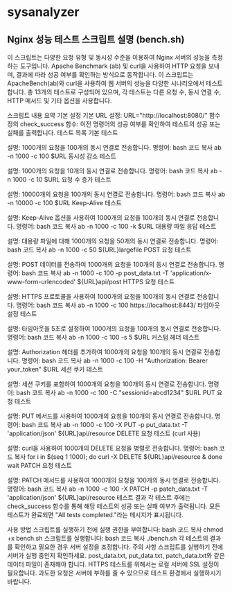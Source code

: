 # sysanalyzer


## Nginx 성능 테스트 스크립트 설명 (bench.sh)
이 스크립트는 다양한 요청 유형 및 동시성 수준을 이용하여 Nginx 서버의 성능을 측정하는 도구입니다. Apache Benchmark (ab) 및 curl을 사용하여 HTTP 요청을 보내며, 결과에 따라 성공 여부를 확인하는 방식으로 동작합니다.
이 스크립트는 ApacheBench(ab)와 curl을 사용하여 웹 서버의 성능을 다양한 시나리오에서 테스트합니다. 총 13개의 테스트로 구성되어 있으며, 각 테스트는 다른 요청 수, 동시 연결 수, HTTP 메서드 및 기타 옵션을 사용합니다.

스크립트 내용 요약
기본 설정
기본 URL 설정: URL="http://localhost:8080/"
함수 정의
check_success 함수: 이전 명령어의 성공 여부를 확인하여 테스트의 성공 또는 실패를 출력합니다.
테스트 목록
기본 테스트

설명: 1000개의 요청을 100개의 동시 연결로 전송합니다.
명령어:
bash
코드 복사
ab -n 1000 -c 100 $URL
동시성 감소 테스트

설명: 1000개의 요청을 10개의 동시 연결로 전송합니다.
명령어:
bash
코드 복사
ab -n 1000 -c 10 $URL
요청 수 증가 테스트

설명: 10000개의 요청을 100개의 동시 연결로 전송합니다.
명령어:
bash
코드 복사
ab -n 10000 -c 100 $URL
Keep-Alive 테스트

설명: Keep-Alive 옵션을 사용하여 1000개의 요청을 100개의 동시 연결로 전송합니다.
명령어:
bash
코드 복사
ab -n 1000 -c 100 -k $URL
대용량 파일 응답 테스트

설명: 대용량 파일에 대해 1000개의 요청을 50개의 동시 연결로 전송합니다.
명령어:
bash
코드 복사
ab -n 1000 -c 50 ${URL}largefile
POST 요청 테스트

설명: POST 데이터를 전송하여 1000개의 요청을 100개의 동시 연결로 전송합니다.
명령어:
bash
코드 복사
ab -n 1000 -c 100 -p post_data.txt -T 'application/x-www-form-urlencoded' ${URL}api/post
HTTPS 요청 테스트

설명: HTTPS 프로토콜을 사용하여 1000개의 요청을 100개의 동시 연결로 전송합니다.
명령어:
bash
코드 복사
ab -n 1000 -c 100 https://localhost:8443/
타임아웃 설정 테스트

설명: 타임아웃을 5초로 설정하여 1000개의 요청을 100개의 동시 연결로 전송합니다.
명령어:
bash
코드 복사
ab -n 1000 -c 100 -s 5 $URL
커스텀 헤더 테스트

설명: Authorization 헤더를 추가하여 1000개의 요청을 100개의 동시 연결로 전송합니다.
명령어:
bash
코드 복사
ab -n 1000 -c 100 -H "Authorization: Bearer your_token" $URL
세션 쿠키 테스트

설명: 세션 쿠키를 포함하여 1000개의 요청을 100개의 동시 연결로 전송합니다.
명령어:
bash
코드 복사
ab -n 1000 -c 100 -C "sessionid=abcd1234" $URL
PUT 요청 테스트

설명: PUT 메서드를 사용하여 1000개의 요청을 100개의 동시 연결로 전송합니다.
명령어:
bash
코드 복사
ab -n 1000 -c 100 -X PUT -p put_data.txt -T 'application/json' ${URL}api/resource
DELETE 요청 테스트 (curl 사용)

설명: curl을 사용하여 1000개의 DELETE 요청을 병렬로 전송합니다.
명령어:
bash
코드 복사
for i in $(seq 1 1000); do
    curl -X DELETE ${URL}api/resource &
done
wait
PATCH 요청 테스트

설명: PATCH 메서드를 사용하여 1000개의 요청을 100개의 동시 연결로 전송합니다.
명령어:
bash
코드 복사
ab -n 1000 -c 100 -X PATCH -p patch_data.txt -T 'application/json' ${URL}api/resource
테스트 결과
각 테스트 후에는 check_success 함수를 통해 해당 테스트의 성공 또는 실패 여부가 출력됩니다. 모든 테스트가 완료되면 "All tests completed."라는 메시지가 표시됩니다.

사용 방법
스크립트를 실행하기 전에 실행 권한을 부여합니다:
bash
코드 복사
chmod +x bench.sh
스크립트를 실행합니다:
bash
코드 복사
./bench.sh
각 테스트의 결과를 확인하고 필요한 경우 서버 설정을 조정합니다.
주의 사항
스크립트를 실행하기 전에 서버가 실행 중인지 확인하세요.
post_data.txt, put_data.txt, patch_data.txt와 같은 데이터 파일이 존재해야 합니다.
HTTPS 테스트를 위해서는 로컬 서버에 SSL 설정이 필요합니다.
과도한 요청은 서버에 부하를 줄 수 있으므로 테스트 환경에서 실행하시기 바랍니다.